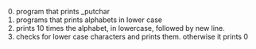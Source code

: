 0. program that prints _putchar 
1. programs that prints alphabets in lower case
2.  prints 10 times the alphabet, in lowercase, followed by new line.
3. checks for lower case characters and prints them. otherwise it prints 0
